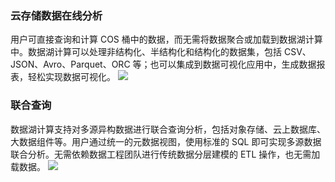 ### 云存储数据在线分析
用户可直接查询和计算 COS 桶中的数据，而无需将数据聚合或加载到数据湖计算中。数据湖计算可以处理非结构化、半结构化和结构化的数据集，包括 CSV、JSON、Avro、Parquet、ORC 等；也可以集成到数据可视化应用中，生成数据报表，轻松实现数据可视化。
![](https://main.qcloudimg.com/raw/1df2ebb38ccb4738086b9a63033124ee.png)

### 联合查询
数据湖计算支持对多源异构数据进行联合查询分析，包括对象存储、云上数据库、大数据组件等。用户通过统一的元数据视图，使用标准的 SQL 即可实现多源数据联合分析。无需依赖数据工程团队进行传统数据分层建模的 ETL 操作，也无需加载数据。
![](https://main.qcloudimg.com/raw/6c9eb62e22f197a3180a5e9a3301d09b.png)
